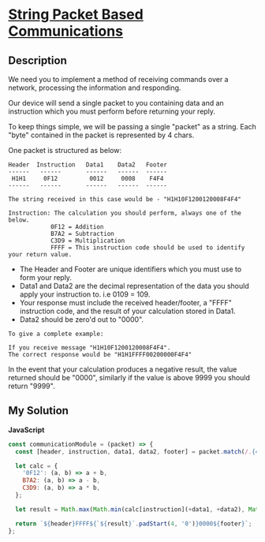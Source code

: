 # [String Packet Based Communications](https://www.codewars.com/kata/5b2be37991c7460d17000009)

## Description

We need you to implement a method of receiving commands over a network, processing the information and responding.

Our device will send a single packet to you containing data and an instruction which you must perform before returning your reply.

To keep things simple, we will be passing a single "packet" as a string. Each "byte" contained in the packet is represented by 4 chars.

One packet is structured as below:

```
Header  Instruction   Data1    Data2   Footer
------   ------       ------   ------  ------
 H1H1     0F12         0012     0008    F4F4
------   ------       ------   ------  ------

The string received in this case would be - "H1H10F1200120008F4F4"

Instruction: The calculation you should perform, always one of the below.
            0F12 = Addition
            B7A2 = Subtraction
            C3D9 = Multiplication
            FFFF = This instruction code should be used to identify your return value.
```

- The Header and Footer are unique identifiers which you must use to form your reply.
- Data1 and Data2 are the decimal representation of the data you should apply your instruction to. i.e 0109 = 109.
- Your response must include the received header/footer, a "FFFF" instruction code, and the result of your calculation stored in Data1.
- Data2 should be zero'd out to "0000".

```
To give a complete example:

If you receive message "H1H10F1200120008F4F4".
The correct response would be "H1H1FFFF00200000F4F4"
```

In the event that your calculation produces a negative result, the value returned should be "0000", similarly if the value is above 9999 you should return "9999".

## My Solution

**JavaScript**

```js
const communicationModule = (packet) => {
  const [header, instruction, data1, data2, footer] = packet.match(/.{4}/g);

  let calc = {
    '0F12': (a, b) => a + b,
    B7A2: (a, b) => a - b,
    C3D9: (a, b) => a * b,
  };

  let result = Math.max(Math.min(calc[instruction](+data1, +data2), Math.max(0, 9999)), Math.min(0, 9999));

  return `${header}FFFF${`${result}`.padStart(4, '0')}0000${footer}`;
};
```

